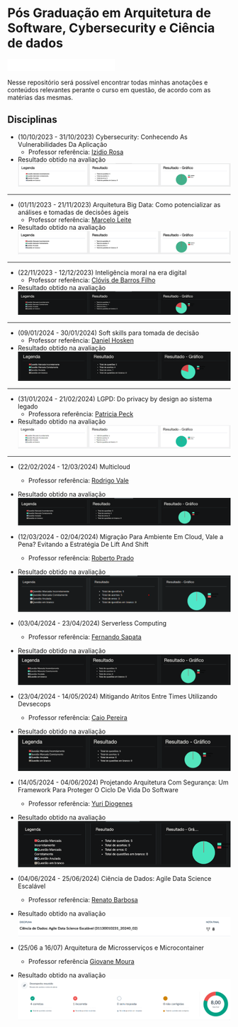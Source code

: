# Pós Graduação em Arquitetura de Software, Cybersecurity e Ciência de dados

![Alt text](image.png) 


Nesse repositório será possível encontrar todas minhas anotações e conteúdos relevantes perante o curso em questão, de acordo com as matérias das mesmas.

## Disciplinas

- (10/10/2023 - 31/10/2023) Cybersecurity: Conhecendo As Vulnerabilidades Da Aplicação
    - Professor referência: <a href="https://www.linkedin.com/in/izidio-rosa-22005424/?originalSubdomain=">Izidio Rosa</a>
- Resultado obtido na avaliação
![Alt text](image-1.png)
<hr>

- (01/11/2023 - 21/11/2023) Arquitetura Big Data: Como potencializar as análises e tomadas de decisões ágeis
    - Professor referência: <a href="https://www.youtube.com/@marcelocml1234">Marcelo Leite</a>
- Resultado obtido na avaliação
![Alt text](image-2.png)
<hr>

- (22/11/2023 - 12/12/2023) Inteligência moral na era digital
    - Professor referência: <a href="https://www.instagram.com/clovisdebarros/">Clóvis de Barros Filho</a>
- Resultado obtido na avaliação
![Alt text](image-3.png)
<hr>

- (09/01/2024 - 30/01/2024) Soft skills para tomada de decisão 
    - Professor referência: <a href="https://www.instagram.com/danielhosken/">Daniel Hosken</a>
- Resultado obtido na avaliação ![Alt text](image-4.png)
<hr>

- (31/01/2024 - 21/02/2024) LGPD: Do privacy by design ao sistema legado
    - Professora referência: <a href="https://www.linkedin.com/in/patriciapeckpinheiro/?originalSubdomain=br">Patricia Peck</a>
- Resultado obtido na avaliação
![alt text](image-5.png)
<hr>

- (22/02/2024 - 12/03/2024) Multicloud
    - Professor referência: <a href="https://www.linkedin.com/in/rodrigovale/">Rodrigo Vale</a>
- Resultado obtido na avaliação
![alt text](image-6.png)

- (12/03/2024 - 02/04/2024) Migração Para Ambiente Em Cloud, Vale a Pena? Evitando a Estratégia De Lift And Shift
    - Professor referência: <a href="https://br.linkedin.com/in/roberto-prado-93051187">Roberto Prado</a>
- Resultado obtido na avaliação
![alt text](image-7.png)

- (03/04/2024 - 23/04/2024) Serverless Computing
    - Professor referência:  <a href="https://www.linkedin.com/in/fernandosapata/?originalSubdomain=br">Fernando Sapata</a>
- Resultado obtido na avaliação
![alt text](image-8.png)

- (23/04/2024 - 14/05/2024) Mitigando Atritos Entre Times Utilizando Devsecops
    - Professor referência: <a href="https://www.linkedin.com/in/caiopereirasousa/">Caio Pereira</a>
- Resultado obtido na avaliação
![alt text](image-9.png)

- (14/05/2024 - 04/06/2024) Projetando Arquitetura Com Segurança: Um Framework Para Proteger O Ciclo De Vida Do Software
    - Professor referência: <a href="https://yuridiogenes.wordpress.com/about/">Yuri Diogenes</a>
- Resultado obtido na avaliação
![alt text](image-10.png)

- (04/06/2024 - 25/06/2024) Ciência de Dados: Agile Data Science Escalável
    - Professor referência: <a href="https://www.linkedin.com/in/renatodmb/?originalSubdomain=br">Renato Barbosa</a>
- Resultado obtido na avaliação
![alt text](image-11.png)

- (25/06 a 16/07) Arquitetura de Microsserviços e Microcontainer
    - Professor referência <a href="https://www.linkedin.com/in/giovanejr/">Giovane Moura</a>
- Resultado obtido na avaliação
![alt text](image-12.png)